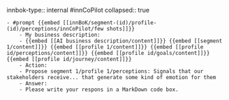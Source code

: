 innbok-type:: internal
#innCoPilot
collapsed:: true

	- #prompt {{embed [[innBoK/segment-(id)/profile-(id)/perceptions/innCoPilot/few shots]]}}
		- My business description:
		- {{embed [[AI business description/content]]}} {{embed [[segment 1/content]]}} {{embed [[profile 1/content]]}} {{embed [[profile id/perceptions/content]]}} {{embed [[profile id/goals/content]]}} {{embed [[profile id/journey/content]]}}
		- Action:
		- Propose segment 1/profile 1/perceptions: Signals that our stakeholders receive... that generate some kind of emotion for them
		- Answer:
		- Please write your respons in a MarkDown code box.